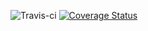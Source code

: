 ![Travis-ci](https://api.travis-ci.org/netceteragroup/trema-android.svg)
[![Coverage Status](https://coveralls.io/repos/github/netceteragroup/trema-android/badge.svg?branch=master)](https://coveralls.io/github/netceteragroup/trema-android?branch=master)